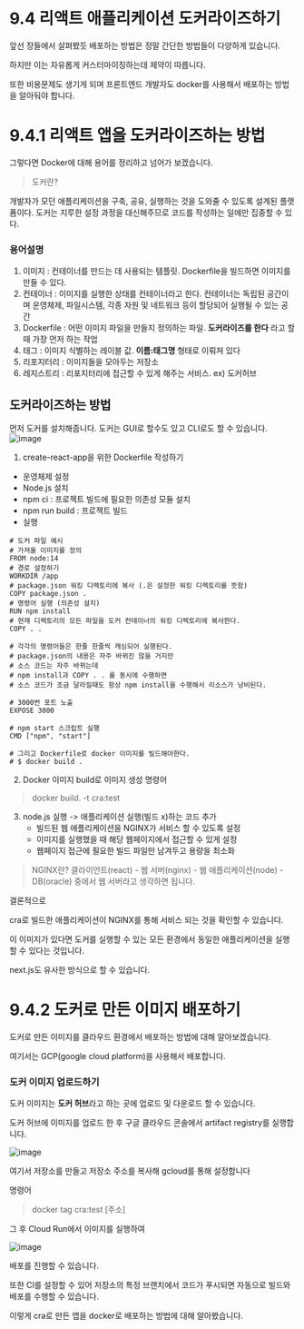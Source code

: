 # 9.4 리액트 애플리케이션 도커라이즈하기

앞선 장들에서 살펴봤듯 배포하는 방법은 정말 간단한 방법들이 다양하게 있습니다.

하지만 이는 자유롭게 커스터마이징하는데 제약이 따릅니다. 

또한 비용문제도 생기게 되며 프론트엔드 개발자도 docker를 사용해서 배포하는 방법을 알아둬야 합니다.

# 9.4.1 리액트 앱을 도커라이즈하는 방법

그렇다면 Docker에 대해 용어를 정리하고 넘어가 보겠습니다.

> 도커란?

개발자가 모던 애플리케이션을 구축, 공유, 실행하는 것을 도와줄 수 있도록 설계된 플랫폼이다. 도커는 지루한 설정 과정을 대신해주므로 코드를 작성하는 일에만 집중할 수 있다.

### 용어설명
1. 이미지 : 컨테이너를 만드는 데 사용되는 템플릿. Dockerfile을 빌드하면 이미지를 만들 수 있다.
2. 컨테이너 : 이미지를 실행한 상태를 컨테이너라고 한다. 컨테이너는 독립된 공간이며 운영체제, 파일시스템, 각종 자원 및 네트워크 등이 할당되어 실행될 수 있는 공간
3. Dockerfile : 어떤 이미지 파일을 만들지 정의하는 파일. **도커라이즈를 한다** 라고 할때 가장 먼저 하는 작업
4. 태그 : 이미지 식별하는 레이블 값. **이름:태그명** 형태로 이뤄져 있다
5. 리포지터리 : 이미지들을 모아두는 저장소
6. 레지스트리 : 리포지터리에 접근할 수 있게 해주는 서비스. ex) 도커허브

## 도커라이즈하는 방법
먼저 도커를 설치해줍니다. 도커는 GUI로 할수도 있고 CLI로도 할 수 있습니다.
![image](https://github.com/Deep-Dive-React/react-study-archive/assets/42230162/6704caed-d1d6-4e7c-a2ff-dac8976a16f6)


1. create-react-app을 위한 Dockerfile 작성하기
  - 운영체제 설정
  - Node.js 설치
  - npm ci : 프로젝트 빌드에 필요한 의존성 모듈 설치
  - npm run build : 프로젝트 빌드
  - 실행
~~~
# 도커 파일 예시
# 가져올 이미지를 정의
FROM node:14
# 경로 설정하기
WORKDIR /app
# package.json 워킹 디렉토리에 복사 (.은 설정한 워킹 디렉토리를 뜻함)
COPY package.json .
# 명령어 실행 (의존성 설치)
RUN npm install
# 현재 디렉토리의 모든 파일을 도커 컨테이너의 워킹 디렉토리에 복사한다.
COPY . .

# 각각의 명령어들은 한줄 한줄씩 캐싱되어 실행된다.
# package.json의 내용은 자주 바뀌진 않을 거지만
# 소스 코드는 자주 바뀌는데
# npm install과 COPY . . 를 동시에 수행하면
# 소스 코드가 조금 달라질때도 항상 npm install을 수행해서 리소스가 낭비된다.

# 3000번 포트 노출
EXPOSE 3000

# npm start 스크립트 실행
CMD ["npm", "start"]

# 그리고 Dockerfile로 docker 이미지를 빌드해야한다.
# $ docker build .
~~~

2. Docker 이미지 build로 이미지 생성
명령어
> docker build. -t cra:test

3. node.js 실행 -> 애플리케이션 실행(빌드 x)하는 코드 추가
   - 빌드된 웹 애플리케이션을 NGINX가 서비스 할 수 있도록 설정
   - 이미지를 실행했을 때 해당 웹페이지에서 접근할 수 있게 설정
   - 웹페이지 접근에 필요한 빌드 파일만 남겨두고 용량을 최소화

> NGINX란?
클라이언트(react) - 웹 서버(nginx) - 웹 애플리케이션(node) - DB(oracle) 중에서 웹 서버라고 생각하면 됩니다.

결론적으로

cra로 빌드한 애플리케이션이 NGINX를 통해 서비스 되는 것을 확인할 수 있습니다.

이 이미지가 있다면 도커를 실행할 수 있는 모든 환경에서 동일한 애플리케이션을 실행할 수 있다는 것입니다.

next.js도 유사한 방식으로 할 수 있습니다.

# 9.4.2 도커로 만든 이미지 배포하기

도커로 만든 이미지를 클라우드 환경에서 배포하는 방법에 대해 알아보겠습니다.

여기서는 GCP(google cloud platform)을 사용해서 배포합니다.

### 도커 이미지 업로드하기
도커 이미지는 **도커 허브**라고 하는 곳에 업로드 및 다운로드 할 수 있습니다.

도커 허브에 이미지를 업로드 한 후 구글 클라우드 콘솔에서 artifact registry를 실행합니다.

![image](https://github.com/Deep-Dive-React/react-study-archive/assets/42230162/84ad3b1f-f4a5-4b8c-afe7-c5033d32a3c6)

여기서 저장소를 만들고 저장소 주소를 복사해 gcloud를 통해 설정합니다

명령어

> docker tag cra:test [주소] 

그 후 Cloud Run에서 이미지를 실행하여

![image](https://github.com/Deep-Dive-React/react-study-archive/assets/42230162/c3ec1d9a-85ba-40d8-9e33-3bffc45c53a2)

배포를 진행할 수 있습니다.

또한 CI를 설정할 수 있어 저장소의 특정 브랜치에서 코드가 푸시되면 자동으로 빌드와 배포를 수행할 수 있습니다.

이렇게 cra로 만든 앱을 docker로 배포하는 방법에 대해 알아봤습니다.
